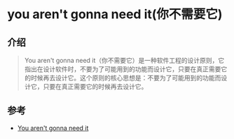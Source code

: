 # you aren't gonna need it(你不需要它)

## 介绍

> You aren't gonna need it（你不需要它）是一种软件工程的设计原则，它指出在设计软件时，不要为了可能用到的功能而设计它，只要在真正需要它的时候再去设计它。这个原则的核心思想是：不要为了可能用到的功能而设计它，只要在真正需要它的时候再去设计它。

## 参考

- [You aren't gonna need it](https://en.wikipedia.org/wiki/You_aren%27t_gonna_need_it)